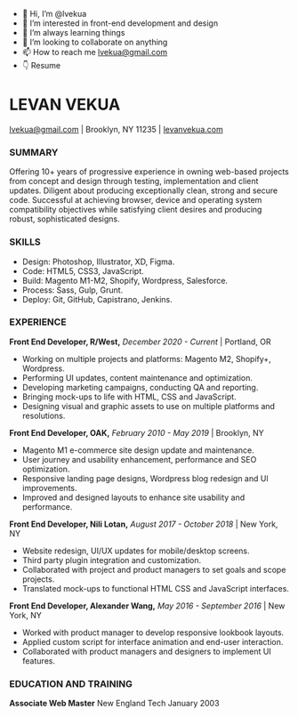 - 👋 Hi, I’m @lvekua
- 👀 I’m interested in front-end development and design
- 🌱 I’m always learning things
- 💞️ I’m looking to collaborate on anything
- 📫 How to reach me lvekua@gmail.com
- 👇 Resume


# LEVAN VEKUA

lvekua@gmail.com | Brooklyn, NY 11235 | [levanvekua.com](https://levanvekua.com)

### SUMMARY
Offering 10+ years of progressive experience in owning web-based projects from concept and design through testing, implementation and client updates. 
Diligent about producing exceptionally clean, strong and secure code. 
Successful at achieving browser, device and operating system compatibility objectives
while satisfying client desires and producing robust, sophisticated designs.

### SKILLS
- Design: Photoshop, Illustrator, XD, Figma.
- Code: HTML5, CSS3, JavaScript.
- Build: Magento M1-M2, Shopify, Wordpress, Salesforce.
- Process: Sass, Gulp, Grunt.
- Deploy: Git, GitHub, Capistrano, Jenkins.

### EXPERIENCE
**Front End Developer, R/West,** *December 2020 - Current* | Portland, OR
- Working on multiple projects and platforms: Magento M2, Shopify+, Wordpress.
- Performing UI updates, content maintenance and optimization.
- Developing marketing campaigns, conducting QA and reporting.
- Bringing mock-ups to life with HTML, CSS and JavaScript.
- Designing visual and graphic assets to use on multiple platforms and resolutions.

**Front End Developer, OAK,** *February 2010 - May 2019* | Brooklyn, NY
- Magento M1 e-commerce site design update and maintenance.
- User journey and usability enhancement, performance and SEO optimization.
- Responsive landing page designs, Wordpress blog redesign and Ul improvements.
- Improved and designed layouts to enhance site usability and performance.

**Front End Developer, Nili Lotan,** *August 2017 - October 2018* | New York, NY
- Website redesign, UI/UX updates for mobile/desktop screens.
- Third party plugin integration and customization.
- Collaborated with project and product managers to set goals and scope projects.
- Translated mock-ups to functional HTML CSS and JavaScript interfaces.

**Front End Developer, Alexander Wang,** *May 2016 - September 2016* | New York, NY
- Worked with product manager to develop responsive lookbook layouts.
- Applied custom script for interface animation and end-user interaction.
- Collaborated with product managers and designers to implement UI features.

### EDUCATION AND TRAINING
**Associate Web Master**
New England Tech January 2003
<!---
lvekua/lvekua is a ✨ special ✨ repository because its `README.md` (this file) appears on your GitHub profile.
You can click the Preview link to take a look at your changes.
--->
